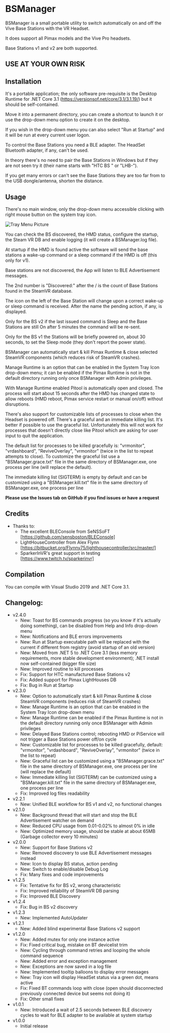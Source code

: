 ﻿# BSManager


BSManager is a small portable utility to switch automatically on and off the Vive Base Stations with the VR Headset.

It does support all Pimax models and the Vive Pro headsets.

Base Stations v1 and v2 are both supported.


## **USE AT YOUR OWN RISK**


## Installation

It's a portable application; the only software pre-requisite is the Desktop Runtime for .NET Core 3.1 (https://versionsof.net/core/3.1/3.1.19/) but it should be self-contained.

Move it into a permanent directory, you can create a shortcut to launch it or use the drop-down menu option to create it on the desktop.

If you wish in the drop-down menu you can also select "Run at Startup" and it will be run at every current user logon.

To control the Base Stations you need a BLE adapter. The HeadSet Bluetooth adapter, if any, can't be used.

In theory there's no need to pair the Base Stations in Windows but if they are not seen try it (their name starts with "HTC BS " or "LHB-").

If you get many errors or can't see the Base Stations they are too far from to the USB dongle/antenna, shorten the distance.


## Usage

There's no main window, only the drop-down menu accessible clicking with right mouse button on the system tray icon.


![Tray Menu Picture](https://github.com/mann1x/BSManager/raw/master/BSManager/BSManager_tray.png)


You can check the BS discovered, the HMD status, configure the startup, the Steam VR DB and enable logging (it will create a BSManager.log file).

At startup if the HMD is found active the software will send the base stations a wake-up command or a sleep command if the HMD is off (this only for v1).

Base stations are not discovered, the App will listen to BLE Advertisement messages.

The 2nd number is "Discovered:" after the / is the count of Base Stations found in the SteamVR database.

The icon on the left of the Base Station will change upon a correct wake-up or sleep command is received. After the name the pending action, if any, is displayed.

Only for the BS v2 if the last issued command is Sleep and the Base Stations are still On after 5 minutes the command will be re-sent.

Only for the BS v1 the Stations will be briefly powered on, about 30 seconds, to set the Sleep mode (they don't report the power state).

BSManager can automatically start & kill Pimax Runtime & close selected SteamVR components (which reduces risk of SteamVR crashes).

Manage Runtime is an option that can be enabled in the System Tray Icon drop-down menu; it can be enabled if the Pimax Runtime is not in the default directory running only once BSManager with Admin privileges.

With Manage Runtime enabled Pitool is automatically open and closed. The process will start about 15 seconds after the HMD has changed state to allow reboots (HMD reboot, Pimax service restart or manual on/off) without disruptions.

There's also support for customizable lists of processes to close when the Headset is powered off. There's a graceful and an immediate killing list. It's better if possible to use the graceful list. Unfortunately this will not work for processes that doesn't directly close like Pitool which are asking for user input to quit the application.

The default list for processes to be killed gracefully is: "vrmonitor", "vrdashboard", "ReviveOverlay", "vrmonitor" (twice in the list to repeat attempts to close). To customize the graceful list use a "BSManager.grace.txt" file in the same directory of BSManager.exe, one process per line (will replace the default).

The immediate killing list (SIGTERM) is empty by default and can be customized using a "BSManager.kill.txt" file in the same directory of BSManager.exe, one process per line

**Please use the Issues tab on GitHub if you find issues or have a request**


## Credits

- Thanks to:
    - The excellent BLEConsole from SeNSSoFT [https://github.com/sensboston/BLEConsole]
    - LightHouseController from Alex Flynn [https://bitbucket.org/Flynny75/lighthousecontroller/src/master/]
    - SparkerInVR's great support in testing [https://www.twitch.tv/sparkerinvr]


## Compilation

You can compile with Visual Studio 2019 and .NET Core 3.1.


## Changelog:

- v2.4.0
    - New: Toast for BS commands progress (so you know if it's actually doing something), can be disabled from Help and Info drop-down menu
    - New: Notifications and BLE errors improvements
    - New: Run at Startup executable path will be replaced with the current if different from registry (avoid startup of an old version)
    - New: Moved from .NET 5 to .NET Core 3.1 (less memory requirements, more stable development environment); .NET install now self-contained (bigger file size)
    - New: Improved routine to kill processes 
    - Fix: Support for HTC manufactured Base Stations v2
    - Fix: Added support for Pimax LightHouses DB
    - Fix: Bug in Run at Startup
- v2.3.0
    - New: Option to automatically start & kill Pimax Runtime & close SteamVR components (reduces risk of SteamVR crashes)
    - New: Manage Runtime is an option that can be enabled in the System Tray Icon drop-down menu
    - New: Manage Runtime can be enabled if the Pimax Runtime is not in the default directory running only once BSManager with Admin privileges
    - New: Delayed Base Stations control; rebooting HMD or PiService will not trigger a Base Stations power off/on cycle
    - New: Customizable list for processes to be killed gracefully, default: "vrmonitor", "vrdashboard", "ReviveOverlay", "vrmonitor" (twice in the list to repeat) 
    - New: Graceful list can be customized using a "BSManager.grace.txt" file in the same directory of BSManager.exe, one process per line (will replace the default)
    - New: Immediate killing list (SIGTERM) can be customized using a "BSManager.kill.txt" file in the same directory of BSManager.exe, one process per line
    - Fix: Improved log files readability
- v2.2.1
    - New: Unified BLE workflow for BS v1 and v2, no functional changes
- v2.1.0
    - New: Background thread that will start and stop the BLE Advertisement watcher on demand
    - New: Reduced CPU usage from 0.01-0.02% to almost 0% in idle
    - New: Optimized memory usage, should be stable at about 65MB (Garbage collector every 10 minutes)
- v2.0.0
    - New: Support for Base Stations v2
    - New: Removed discovery to use BLE Advertisement messages instead
    - New: Icon to display BS status, action pending
    - New: Switch to enable/disable Debug Log
    - Fix: Many fixes and code improvements
- v1.2.5
    - Fix: Tentative fix for BS v2, wrong characteristic
    - Fix: Improved reliability of SteamVR DB parsing
    - Fix: Improved BLE Discovery
- v1.2.4
    - Fix: Bug in BS v2 discovery
- v1.2.3
    - New: Implemented AutoUpdater
- v1.2.1
    - New: Added blind experimental Base Stations v2 support
- v1.2.0
    - New: Added mutex for only one instance active
    - Fix: Fixed critical bug, mistake on BT devicelist trim
    - New: Cycling through command retries and looping the whole command sequence
    - New: Added error and exception management
    - New: Exceptions are now saved in a log file
    - New: Implemented tooltip balloons to display error messages
    - New: Tray icon will display HeadSet status via a green dot, means active
    - Fix: Fixed BT commands loop with close (open should disconnected previously connected device but seems not doing it)
    - Fix: Other small fixes    
- v1.0.1
    - New: Introduced a wait of 2.5 seconds between BLE discovery cycles to wait for BLE adapter to be available at system startup 
- v1.0.0
    - Initial release
